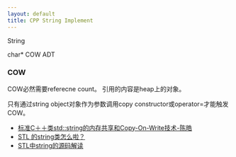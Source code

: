 ```yaml
---
layout: default
title: CPP String Implement
---
```


String

char*
COW
ADT

### COW

COW必然需要referecne count。
引用的内容是heap上的对象。

只有通过string object对象作为参数调用copy constructor或operator=才能触发COW。







- [标准C＋＋类std::string的内存共享和Copy-On-Write技术-陈皓](http://blog.csdn.net/haoel/article/details/24058)
- [STL 的string类怎么啦？](http://blog.csdn.net/haoel/article/details/1491219)
- [STL中string的源码解读](http://blog.csdn.net/abortexit/article/details/1638254)

